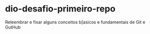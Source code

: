 # dio-desafio-primeiro-repo
Releembrar e fixar alguns conceitos b[asicos e fundamentais de Git e GutHub 
